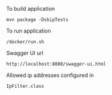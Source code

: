 To build application

```
mvn package -DskipTests
```

To run application

```
/docker/run.sh
```

Swagger UI url

```
http://localhost:8080/swagger-ui.html
```

Allowed ip addresses configured in

```
IpFilter.class
```